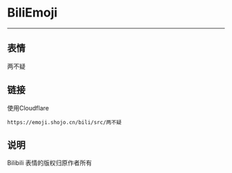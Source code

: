 # BiliEmoji
---
## 表情
两不疑
## 链接
使用Cloudflare
```
https://emoji.shojo.cn/bili/src/两不疑
```
## 说明
Bilibili 表情的版权归原作者所有
